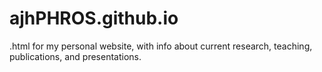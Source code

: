 # ajhPHROS.github.io

.html for my personal website, with info about current research, teaching, publications, and presentations.
